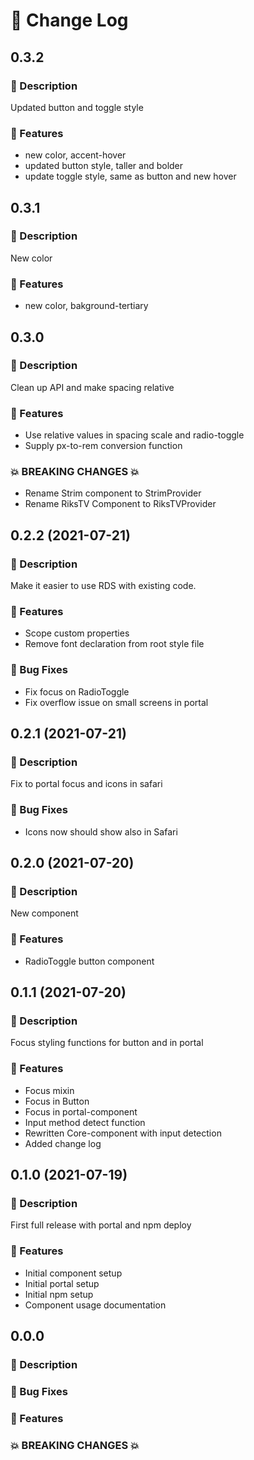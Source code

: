 # 📖 Change Log

## 0.3.2

### 🤷 Description
Updated button and toggle style

### 🎉 Features
- new color, accent-hover
- updated button style, taller and bolder
- update toggle style, same as button and new hover

## 0.3.1

### 🤷 Description
New color

### 🎉 Features
- new color, bakground-tertiary
## 0.3.0

### 🤷 Description
Clean up API and make spacing relative

### 🎉 Features
- Use relative values in spacing scale and radio-toggle
- Supply px-to-rem conversion function

### 💥 BREAKING CHANGES 💥
- Rename Strim component to StrimProvider
- Rename RiksTV Component to RiksTVProvider

## 0.2.2 (2021-07-21)

### 🤷 Description

Make it easier to use RDS with existing code.

### 🎉 Features

- Scope custom properties
- Remove font declaration from root style file

### 🐛 Bug Fixes

- Fix focus on RadioToggle
- Fix overflow issue on small screens in portal

## 0.2.1 (2021-07-21)

### 🤷 Description

Fix to portal focus and icons in safari

### 🐛 Bug Fixes

- Icons now should show also in Safari

## 0.2.0 (2021-07-20)

### 🤷 Description

New component

### 🎉 Features

- RadioToggle button component

## 0.1.1 (2021-07-20)

### 🤷 Description

Focus styling functions for button and in portal

### 🎉 Features

- Focus mixin
- Focus in Button
- Focus in portal-component
- Input method detect function
- Rewritten Core-component with input detection
- Added change log

## 0.1.0 (2021-07-19)

### 🤷 Description

First full release with portal and npm deploy

### 🎉 Features

- Initial component setup
- Initial portal setup
- Initial npm setup
- Component usage documentation

## 0.0.0

### 🤷 Description

### 🐛 Bug Fixes

### 🎉 Features

### 💥 BREAKING CHANGES 💥

